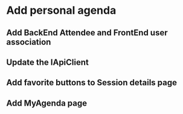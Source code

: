 # Add personal agenda

## Add BackEnd Attendee and FrontEnd user association

## Update the IApiClient

## Add favorite buttons to Session details page

## Add MyAgenda page


